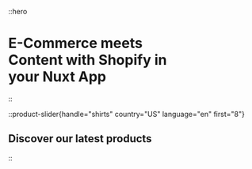 ::hero
# E-Commerce meets <br>Content with **Shopify** in <br>your Nuxt App
::

::product-slider{handle="shirts" country="US" language="en" first="8"}
## Discover our latest products
::
